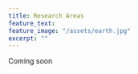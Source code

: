 ```yaml
---
title: Research Areas
feature_text: 
feature_image: "/assets/earth.jpg"
excerpt: ""
---
```


Coming soon